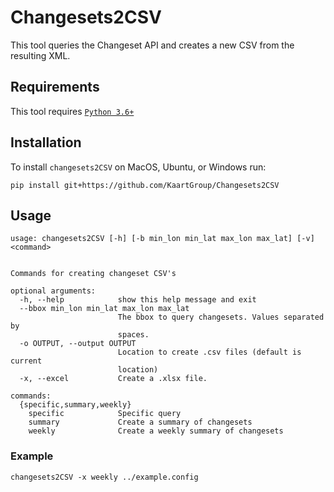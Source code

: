 # Changesets2CSV
This tool queries the Changeset API and creates a new CSV from the resulting XML.

## Requirements
This tool requires [`Python 3.6+`](https://www.python.org/downloads/)

## Installation
To install `changesets2CSV` on MacOS, Ubuntu, or Windows run:
```
pip install git+https://github.com/KaartGroup/Changesets2CSV
```

## Usage
```
usage: changesets2CSV [-h] [-b min_lon min_lat max_lon max_lat] [-v] <command>
    

Commands for creating changeset CSV's

optional arguments:
  -h, --help            show this help message and exit
  --bbox min_lon min_lat max_lon max_lat
                        The bbox to query changesets. Values separated by
                        spaces.
  -o OUTPUT, --output OUTPUT
                        Location to create .csv files (default is current
                        location)
  -x, --excel           Create a .xlsx file.

commands:
  {specific,summary,weekly}
    specific            Specific query
    summary             Create a summary of changesets
    weekly              Create a weekly summary of changesets
```
### Example
`changesets2CSV -x weekly ../example.config`
